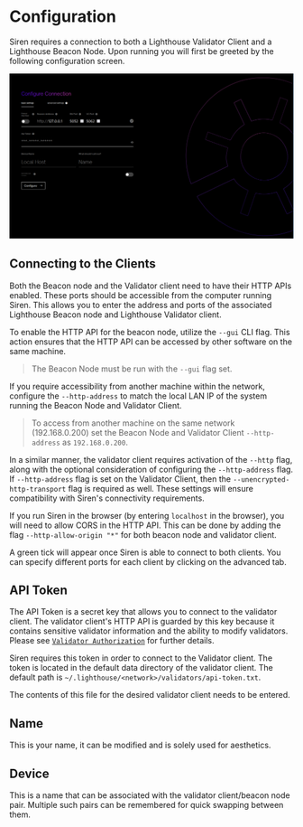 # Configuration

Siren requires a connection to both a Lighthouse Validator Client
and a Lighthouse Beacon Node. Upon running you will first be greeted by the
following configuration screen.

![ui-configuration](./imgs/ui-configuration.png)


## Connecting to the Clients

Both the Beacon node and the Validator client need to have their HTTP APIs enabled. These ports should be accessible from the computer running Siren. This allows you to enter the address and ports of the associated Lighthouse
Beacon node and Lighthouse Validator client.

To enable the HTTP API for the beacon node, utilize the `--gui` CLI flag. This action ensures that the HTTP API can be accessed by other software on the same machine.

> The Beacon Node must be run with the `--gui` flag set.

If you require accessibility from another machine within the network, configure the `--http-address` to match the local LAN IP of the system running the Beacon Node and Validator Client.

> To access from another machine on the same network (192.168.0.200) set the Beacon Node and Validator Client `--http-address` as `192.168.0.200`.

In a similar manner, the validator client requires activation of the `--http` flag, along with the optional consideration of configuring the `--http-address` flag. If `--http-address` flag is set on the Validator Client, then the `--unencrypted-http-transport` flag is required as well. These settings will ensure compatibility with Siren's connectivity requirements.

If you run Siren in the browser (by entering `localhost` in the browser), you will need to allow CORS in the HTTP API. This can be done by adding the flag `--http-allow-origin "*"` for both beacon node and validator client.

A green tick will appear once Siren is able to connect to both clients. You
can specify different ports for each client by clicking on the advanced tab.


## API Token

The API Token is a secret key that allows you to connect to the validator
client. The validator client's HTTP API is guarded by this key because it
contains sensitive validator information and the ability to modify
validators. Please see [`Validator Authorization`](./api-vc-auth-header.md)
for further details.

Siren requires this token in order to connect to the Validator client.
The token is located in the default data directory of the validator
client. The default path is
`~/.lighthouse/<network>/validators/api-token.txt`.

The contents of this file for the desired validator client needs to be
entered.

## Name

This is your name, it can be modified and is solely used for aesthetics.

## Device

This is a name that can be associated with the validator client/beacon
node pair. Multiple such pairs can be remembered for quick swapping between
them.
